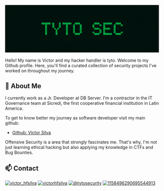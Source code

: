 <img src="./banner-tyto.png" />


Hello! My name is Victor and my hacker handler is tyto. Welcome to my Github profile. Here, you'll find a curated collection of security projects I've worked on throughout my journey.

## 🧑 About Me

I currently work as a Jr. Developer at DB Server. I'm a contractor in the IT Governance team at Sicredi, the first cooperative financial institution in Latin America. 

To get to know better my journey as software developer visit my main github:

- [Github: Victor Silva](https://github.com/victorhfsilva)

Offensive Security is a area that strongly fascinates me. That's why, I'm not just learning ethical hacking but also applying my knowledge in CTFs and Bug Bounties.

## 📫 Contact

<div align="left">
  <a href="ttps://x.com/victor_hfsilva" target="blank"><img align="center" src="https://raw.githubusercontent.com/rahuldkjain/github-profile-readme-generator/master/src/images/icons/Social/twitter.svg" alt="victor_hfsilva" height="30" width="40" /></a>
  <a href="https://www.linkedin.com/in/victorhfsilva/" target="blank"><img align="center" src="https://raw.githubusercontent.com/rahuldkjain/github-profile-readme-generator/master/src/images/icons/Social/linked-in-alt.svg" alt="victorhfsilva" height="30" width="40" /></a>
  <a href="https://www.youtube.com/@TytoSecurity" target="blank"><img align="center" src="https://raw.githubusercontent.com/rahuldkjain/github-profile-readme-generator/master/src/images/icons/Social/youtube.svg" alt="@tytosecurity" height="30" width="40" /></a>
  <a href="https://discordapp.com/users/1158496290695544913" target="blank"><img align="center" src="https://raw.githubusercontent.com/rahuldkjain/github-profile-readme-generator/master/src/images/icons/Social/discord.svg" alt="1158496290695544913" height="30" width="40" /></a>
</div>

